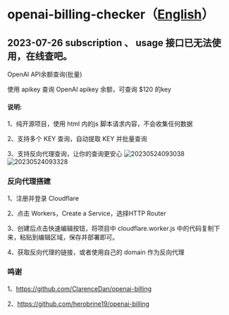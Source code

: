 # openai-billing-checker（[English](./README.md)）

## 2023-07-26 subscription 、 usage 接口已无法使用，在线查吧。

OpenAI API余额查询(批量)

使用 apikey 查询 OpenAI apikey 余额，可查询 $120 的key

#### 说明:
1、纯开源项目，使用 html 内的js 脚本请求内容，不会收集任何数据

2、支持多个 KEY 查询，自动提取 KEY 并批量查询

3、支持反向代理查询，让你的查询更安心
![20230524093038](https://github.com/whc23mj/openai-billing-checker/assets/2191887/14d689c8-63fc-4316-9057-3e90b991b5ef)
![20230524093328](https://github.com/whc23mj/openai-billing-checker/assets/2191887/6db810e8-b0cf-4310-92b5-cddcc24a8843)


### 反向代理搭建
1、注册并登录 Cloudflare

2、点击 Workers，Create a Service，选择HTTP Router

3、创建后点击快速编辑按钮，将项目中 cloudflare.worker.js 中的代码复制下来，粘贴到编辑区域，保存并部署即可。

4、获取反向代理的链接，或者使用自己的 domain 作为反向代理

### 鸣谢
1、https://github.com/ClarenceDan/openai-billing 

2、https://github.com/herobrine19/openai-billing

